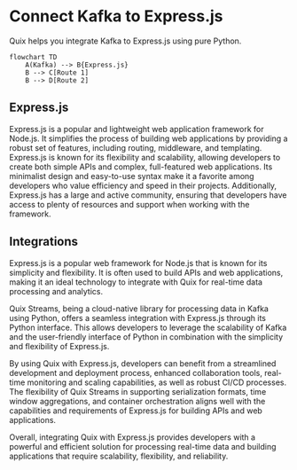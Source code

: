 # Connect Kafka to Express.js

Quix helps you integrate Kafka to Express.js using pure Python.

```mermaid
flowchart TD
    A(Kafka) --> B{Express.js}
    B --> C[Route 1]
    B --> D[Route 2]
```

## Express.js

Express.js is a popular and lightweight web application framework for Node.js. It simplifies the process of building web applications by providing a robust set of features, including routing, middleware, and templating. Express.js is known for its flexibility and scalability, allowing developers to create both simple APIs and complex, full-featured web applications. Its minimalist design and easy-to-use syntax make it a favorite among developers who value efficiency and speed in their projects. Additionally, Express.js has a large and active community, ensuring that developers have access to plenty of resources and support when working with the framework.

## Integrations

Express.js is a popular web framework for Node.js that is known for its simplicity and flexibility. It is often used to build APIs and web applications, making it an ideal technology to integrate with Quix for real-time data processing and analytics.

Quix Streams, being a cloud-native library for processing data in Kafka using Python, offers a seamless integration with Express.js through its Python interface. This allows developers to leverage the scalability of Kafka and the user-friendly interface of Python in combination with the simplicity and flexibility of Express.js.

By using Quix with Express.js, developers can benefit from a streamlined development and deployment process, enhanced collaboration tools, real-time monitoring and scaling capabilities, as well as robust CI/CD processes. The flexibility of Quix Streams in supporting serialization formats, time window aggregations, and container orchestration aligns well with the capabilities and requirements of Express.js for building APIs and web applications.

Overall, integrating Quix with Express.js provides developers with a powerful and efficient solution for processing real-time data and building applications that require scalability, flexibility, and reliability.

